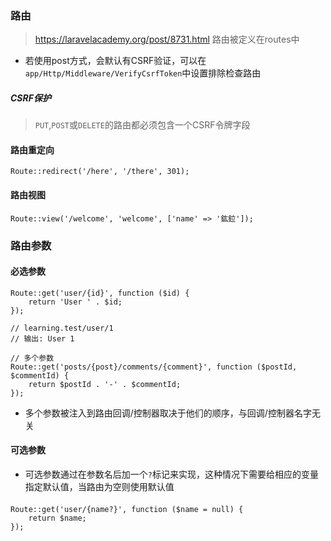 ### 路由

> https://laravelacademy.org/post/8731.html
> 路由被定义在routes中

* 若使用post方式，会默认有CSRF验证，可以在`app/Http/Middleware/VerifyCsrfToken`中设置排除检查路由

##### CSRF保护
> `PUT`,`POST`或`DELETE`的路由都必须包含一个CSRF令牌字段


#### 路由重定向
`Route::redirect('/here', '/there', 301);`

#### 路由视图
`Route::view('/welcome', 'welcome', ['name' => '鈜鉝']);`

### 路由参数
#### 必选参数
	
	Route::get('user/{id}', function ($id) {
		return 'User ' . $id;
	});
	
	// learning.test/user/1
	// 输出: User 1
	
	// 多个参数
	Route::get('posts/{post}/comments/{comment}', function ($postId, $commentId) {
	    return $postId . '-' . $commentId;
	});

* 多个参数被注入到路由回调/控制器取决于他们的顺序，与回调/控制器名字无关

#### 可选参数

* 可选参数通过在参数名后加一个`?`标记来实现，这种情况下需要给相应的变量指定默认值，当路由为空则使用默认值

####
	Route::get('user/{name?}', function ($name = null) {
		return $name;
	});